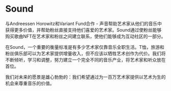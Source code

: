 # 

# Sound

与Andreessen Horowitz和Variant Fund合作 - 声音帮助艺术家从他们的音乐中获得更多价值，并帮助粉丝直接支持他们喜爱的艺术家。Sound通过使粉丝能够购买歌曲NFT在艺术家和粉丝之间建立联系，使他们能够成为互动社区的一部分。

在Sound，一个重要的衡量标准是有多少艺术家仅靠音乐全职生活。T恤，旅游和粉丝俱乐部可以为艺术家提供增量收入，但不应该以牺牲艺术创作为代价。我们将不断倾听，学习和调整，努力建立一个完全不同的音乐产业，将艺术家和听众放在首位。

我们对未来的愿景是雄心勃勃的：我们希望通过为一百万艺术家提供以艺术为生的机会来尊重音乐的价值。

